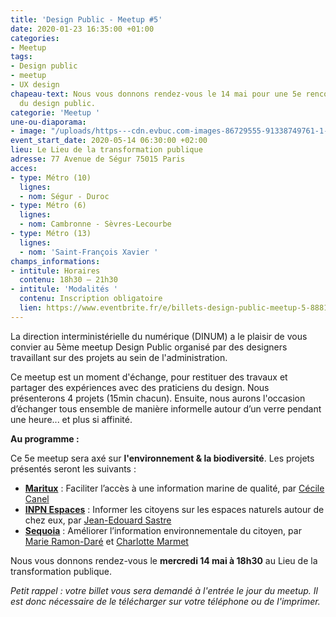 ```yaml
---
title: 'Design Public - Meetup #5'
date: 2020-01-23 16:35:00 +01:00
categories:
- Meetup
tags:
- Design public
- meetup
- UX design
chapeau-text: Nous vous donnons rendez-vous le 14 mai pour une 5e rencontre autour
  du design public.
categorie: 'Meetup '
une-ou-diaporama:
- image: "/uploads/https---cdn.evbuc.com-images-86729555-91338749761-1-original.jpg"
event_start_date: 2020-05-14 06:30:00 +02:00
lieu: Le Lieu de la transformation publique
adresse: 77 Avenue de Ségur 75015 Paris
acces:
- type: Métro (10)
  lignes:
  - nom: Ségur - Duroc
- type: Métro (6)
  lignes:
  - nom: Cambronne - Sèvres-Lecourbe
- type: Métro (13)
  lignes:
  - nom: 'Saint-François Xavier '
champs_informations:
- intitule: Horaires
  contenu: 18h30 – 21h30
- intitule: 'Modalités '
  contenu: Inscription obligatoire
  lien: https://www.eventbrite.fr/e/billets-design-public-meetup-5-88813053233
---
```


La direction interministérielle du numérique (DINUM) a le plaisir de vous convier au 5ème meetup Design Public organisé par des designers travaillant sur des projets au sein de l'administration.

Ce meetup est un moment d'échange, pour restituer des travaux et partager des expériences avec des praticiens du design. Nous présenterons 4 projets (15min chacun). Ensuite, nous aurons l'occasion d’échanger tous ensemble de manière informelle autour d’un verre pendant une heure... et plus si affinité.

**Au programme :**

Ce 5e meetup sera axé sur **l'environnement & la biodiversité**. Les projets présentés seront les suivants :

* **[Maritux](https://entrepreneur-interet-general.etalab.gouv.fr/defis/2019/maritux.html)** : Faciliter l’accès à une information marine de qualité, par [Cécile Canel](https://entrepreneur-interet-general.etalab.gouv.fr/communaute/2019/cecile-canel.html)
* **[INPN Espaces](https://entrepreneur-interet-general.etalab.gouv.fr/defis/2019/inpn-espaces.html)** : Informer les citoyens sur les espaces naturels autour de chez eux, par [Jean-Edouard Sastre](https://entrepreneur-interet-general.etalab.gouv.fr/communaute/2019/jean-edouard-sastre.html)
* **[Sequoia](https://entrepreneur-interet-general.etalab.gouv.fr/defis/2019/sequoia.html)** : Améliorer l’information environnementale du citoyen, par [Marie Ramon-Daré](https://entrepreneur-interet-general.etalab.gouv.fr/communaute/2019/marie-ramon-dare.html) et [Charlotte Marmet](https://entrepreneur-interet-general.etalab.gouv.fr/communaute/2019/charlotte-marmet.html)

Nous vous donnons rendez-vous le **mercredi 14 mai à 18h30** au Lieu de la transformation publique.

*Petit rappel : votre billet vous sera demandé à l'entrée le jour du meetup. Il est donc nécessaire de le télécharger sur votre téléphone ou de l'imprimer.*